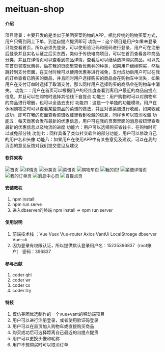 # meituan-shop

#### 介绍
项目背景：主要开发的是类似于美团买菜购物的APP，相比传统的购物买菜方式，用户只需到网上下单，到达自提点提货即可
功能一：这个项目是用户如果未登录只能查看首页，所以必须先登录，可以使用验证码和密码进行登录，用户可在注册后登录并且实名认证之后买东西，类似于传统电商项目，可以在首页查看各种商品分类，并且在详情页可以查看到商品详情，查看后可以继续选择购买商品，可以先在首页领取优惠券，后在我的页面里查看优惠券的种类，如果用户继续购买，然后跳转到支付页面，在支付时候可以使用优惠券进行减免，支付成功后用户可以在我的订单查看已购买的商品，并且同时用户选择购买的商品会在购物车中消失，如果用户在支付订单时选择了取消支付，那么同样用户选择购买的商品会在购物车中消失。
功能二：用户在首页可以根据用户的经纬度查看到离用户最近的商品自提点信息，并且可以在购物时选择其他线下自提点
功能三：用户购物时可以对购物车的商品进行增删，也可以全选去支付
功能四：这是一个单独的功能模块，用户在休闲购物之时可以查看某些商品的菜谱的做法，并且对该菜谱进行收藏，如果收藏成功，即可在我的页面查看菜谱收藏里看到收藏的信息，同样也可以取消收藏
功能五：每天商家会发布最新的优惠信息，用户可在我的页面里面的消息按钮里查看最新的优惠信息以及物流的进度
功能六：用户可以选择购买省钱卡，在购物时可以减免部分钱
功能七：同样具备了类似社交软件的部分功能，用户可以修改自己的用户名和头像
功能八：如果用户在使用APP中有某些意见及建议，可以在我的页面的意见反馈对我们提交意见及建议


#### 软件架构
![首页](https://images.gitee.com/uploads/images/2021/1108/202018_0844d5a8_9125358.png "图片1.png")
![详情页](https://images.gitee.com/uploads/images/2021/1108/202039_7079ecdb_9125358.png "图片2.png")
![分类页](https://images.gitee.com/uploads/images/2021/1108/202100_ff69c015_9125358.png "图片3.png")
![菜谱页](https://images.gitee.com/uploads/images/2021/1108/202118_5f9d69ec_9125358.png "图片4.png")
![购物车页](https://images.gitee.com/uploads/images/2021/1108/202132_9509a37b_9125358.png "图片5.png")
![我的页!](https://images.gitee.com/uploads/images/2021/1108/202144_1ca5e27c_9125358.png "图片6.png")
![菜谱详情页](https://images.gitee.com/uploads/images/2021/1108/202215_c9d1dda6_9125358.png "图片7.png")
![我的订单页](https://images.gitee.com/uploads/images/2021/1108/202235_9dce724c_9125358.png "图片8.png")
![消息中心页](https://images.gitee.com/uploads/images/2021/1108/202248_be424e2e_9125358.png "图片9.png")
![自提点页](https://images.gitee.com/uploads/images/2021/1108/202302_3e94cad4_9125358.png "图片10.png")
#### 安装教程

1.  npm install 
2.  npm run serve
3.  进入dbserver的终端 npm install =>  npm run server

#### 使用说明

1.  前端技术栈 ：Vue Vuex Vue-router  Axios VantUi LocalStroage  dbserver Vue-cli
2.  因为登录有权限认证，所以提供默认登录用户名：15235396837（root账户） 密码：396837



#### 参与贡献

1.  coder qhl
2.  coder wr 
3.  coder cx
4.  coder lzy


#### 特技

1.  模仿美团优选制作的一个vue+vant的移动端项目
2.  用户可以进行注册登录，或者使用验证码登录
3.  用户可以在首页加入购物车或直接购买商品
4.  购买成功后可选择距离自己最近的自提点提货
5.  用户可以更换头像和昵称
6.  用户不想购买时可以取消订单
